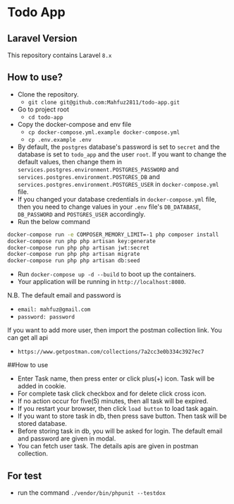 # Todo App

## Laravel Version
This repository contains Laravel `8.x`

## How to use?
- Clone the repository.
  - `git clone git@github.com:Mahfuz2811/todo-app.git`
- Go to project root
  - `cd todo-app`
- Copy the docker-compose and env file
  - `cp docker-compose.yml.example docker-compose.yml`
  - `cp .env.example .env`
- By default, the `postgres` database's password is set to `secret` and the database is set to `todo_app` and the user `root`. If you want to
  change the default values, then change them in `services.postgres.environment.POSTGRES_PASSWORD`
  and `services.postgres.environment.POSTGRES_DB` and `services.postgres.environment.POSTGRES_USER` in `docker-compose.yml` file.
- If you changed your database credentials in `docker-compose.yml` file, then you need to change values in your `.env`
    file's `DB_DATABASE`, `DB_PASSWORD` and `POSTGRES_USER` accordingly.
- Run the below command

```bash
docker-compose run -e COMPOSER_MEMORY_LIMIT=-1 php composer install
docker-compose run php php artisan key:generate
docker-compose run php php artisan jwt:secret
docker-compose run php php artisan migrate
docker-compose run php php artisan db:seed
```

- Run `docker-compose up -d --build` to boot up the containers.
- Your application will be running in `http://localhost:8080`.

N.B. The default email and password is
- `email: mahfuz@gmail.com`
- `password: password`

If you want to add more user, then import the postman collection link. You can get all api
- `https://www.getpostman.com/collections/7a2cc3e0b334c3927ec7`

##How to use

- Enter Task name, then press enter or click plus(+) icon. Task will be added in cookie.
- For complete task click checkbox and for delete click cross icon.
- If no action occur for five(5) minutes, then all task will be expired.
- If you restart your browser, then click `load button` to load task again.
- If you want to store task in db, then press save button. Then task will be stored database.
- Before storing task in db, you will be asked for login. The default email and password are given in modal.
- You can fetch user task. The details apis are given in postman collection.

## For test

- run the command `./vendor/bin/phpunit --testdox`

